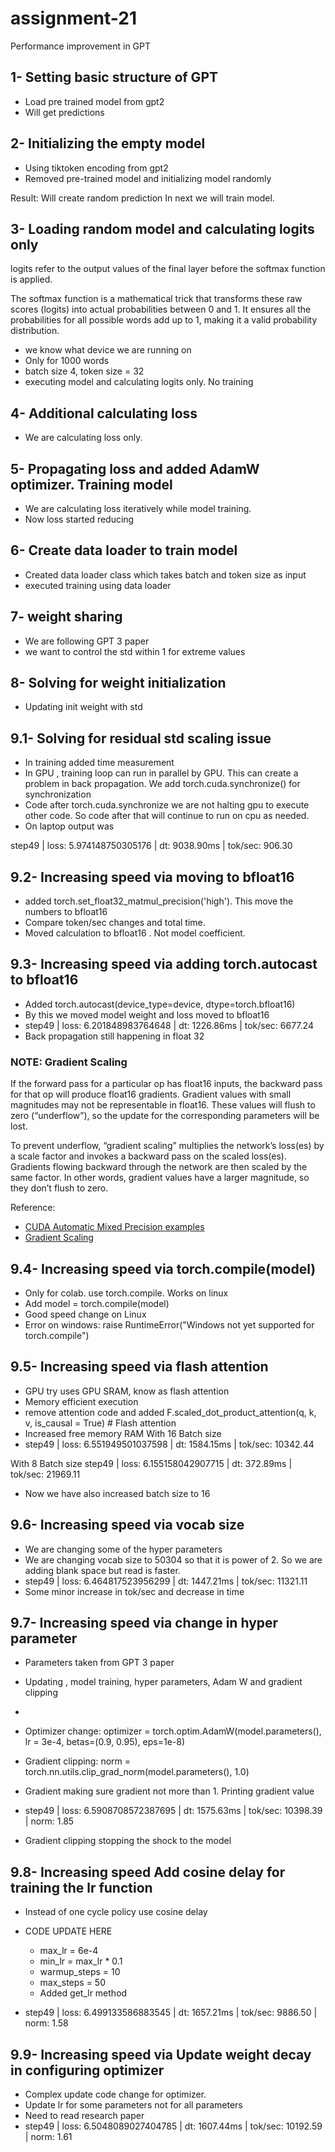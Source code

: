 # assignment-21
Performance improvement in GPT

## 1- Setting basic structure of GPT

- Load pre trained model from gpt2
- Will get predictions

## 2- Initializing the empty model
- Using tiktoken encoding from gpt2
- Removed pre-trained model and initializing model randomly

Result: Will create random prediction
In next we will train model.

## 3- Loading random model and calculating logits only

logits refer to the output values of the final layer before the softmax function is applied.

The softmax function is a mathematical trick that transforms these raw scores (logits) into actual probabilities between 0 and 1. It ensures all the probabilities for all possible words add up to 1, making it a valid probability distribution.

- we know what device we are running on
- Only for 1000 words
- batch size 4, token size = 32
- executing model and calculating logits only. No training

## 4- Additional calculating loss

- We are calculating loss only.

## 5- Propagating loss and added AdamW optimizer. Training model

- We are calculating loss iteratively while model training.
- Now loss started reducing

## 6- Create data loader to train model 

- Created data loader class which takes batch and token size as input
- executed training using data loader

## 7- weight sharing

- We are following GPT 3 paper
- we want to control the std within 1 for extreme values 

## 8- Solving for weight initialization

- Updating init weight with std

## 9.1- Solving for residual std scaling issue

- In training added time measurement 
- In GPU , training loop can run in parallel by GPU. This can create a problem in back propagation.  We add torch.cuda.synchronize()  for synchronization 
- Code after torch.cuda.synchronize we are not halting gpu to execute other code. So code after that will continue to run on cpu as needed.
- On laptop output was 

step49 | loss: 5.974148750305176 | dt: 9038.90ms | tok/sec:  906.30

## 9.2- Increasing speed  via moving to bfloat16

- added torch.set_float32_matmul_precision('high'). This move the numbers to bfloat16
- Compare token/sec changes and total time.
- Moved calculation to bfloat16 . Not model coefficient.

## 9.3- Increasing speed  via adding torch.autocast to bfloat16

- Added torch.autocast(device_type=device, dtype=torch.bfloat16)
- By this we moved model weight and loss moved to bfloat16
- step49 | loss: 6.201848983764648 | dt: 1226.86ms | tok/sec:  6677.24
- Back propagation still happening in float 32

### NOTE: Gradient Scaling

If the forward pass for a particular op has float16 inputs, the backward pass for that op will produce float16 gradients. Gradient values with small magnitudes may not be representable in float16. These values will flush to zero (“underflow”), so the update for the corresponding parameters will be lost.

To prevent underflow, “gradient scaling” multiplies the network’s loss(es) by a scale factor and invokes a backward pass on the scaled loss(es). Gradients flowing backward through the network are then scaled by the same factor. In other words, gradient values have a larger magnitude, so they don’t flush to zero.

Reference:
- [CUDA Automatic Mixed Precision examples](https://pytorch.org/docs/stable/notes/amp_examples.html)
- [Gradient Scaling](https://pytorch.org/docs/stable/amp.html#gradient-scaling)


## 9.4- Increasing speed via torch.compile(model)

- Only for colab. use torch.compile. Works on linux 
- Add model = torch.compile(model)
- Good speed change on Linux
- Error on windows: raise RuntimeError("Windows not yet supported for torch.compile")

## 9.5- Increasing speed via flash attention

- GPU try uses GPU SRAM, know as flash attention
- Memory efficient execution 
- remove attention code and added F.scaled_dot_product_attention(q, k, v, is_causal = True) # Flash attention
- Increased free memory RAM
With 16 Batch size
- step49 | loss: 6.551949501037598 | dt: 1584.15ms | tok/sec:  10342.44

With 8 Batch size
step49 | loss: 6.155158042907715 | dt: 372.89ms | tok/sec:  21969.11
- Now we have also increased batch size to 16


## 9.6- Increasing speed via vocab size

- We are changing some of the hyper parameters
- We are changing vocab size to 50304 so that it is power of 2. So we are adding blank space but read is faster.
- step49 | loss: 6.464817523956299 | dt: 1447.21ms | tok/sec:  11321.11
- Some minor increase in tok/sec and decrease in time

## 9.7- Increasing speed via change in hyper parameter

- Parameters taken from GPT 3 paper
- Updating , model training, hyper parameters, Adam W and gradient clipping 
- 

- Optimizer change: optimizer = torch.optim.AdamW(model.parameters(), lr = 3e-4, betas=(0.9, 0.95), eps=1e-8)
- Gradient clipping: norm = torch.nn.utils.clip_grad_norm(model.parameters(), 1.0)
- Gradient making sure gradient not more than 1. Printing gradient value
- step49 | loss: 6.5908708572387695 | dt: 1575.63ms | tok/sec:  10398.39 | norm: 1.85
- Gradient clipping stopping the shock to the model

## 9.8- Increasing speed Add cosine delay for training the lr function 

- Instead of one cycle policy use cosine delay
- CODE UPDATE HERE
    - max_lr = 6e-4 
    - min_lr = max_lr * 0.1
    - warmup_steps = 10
    - max_steps = 50
    - Added get_lr method

- step49 | loss: 6.499133586883545 | dt: 1657.21ms | tok/sec:  9886.50 | norm: 1.58


## 9.9- Increasing speed via Update weight decay in configuring optimizer

- Complex update code change for optimizer.
- Update lr for some parameters not for all parameters
- Need to read research paper
- step49 | loss: 6.5048089027404785 | dt: 1607.44ms | tok/sec:  10192.59 | norm: 1.61
